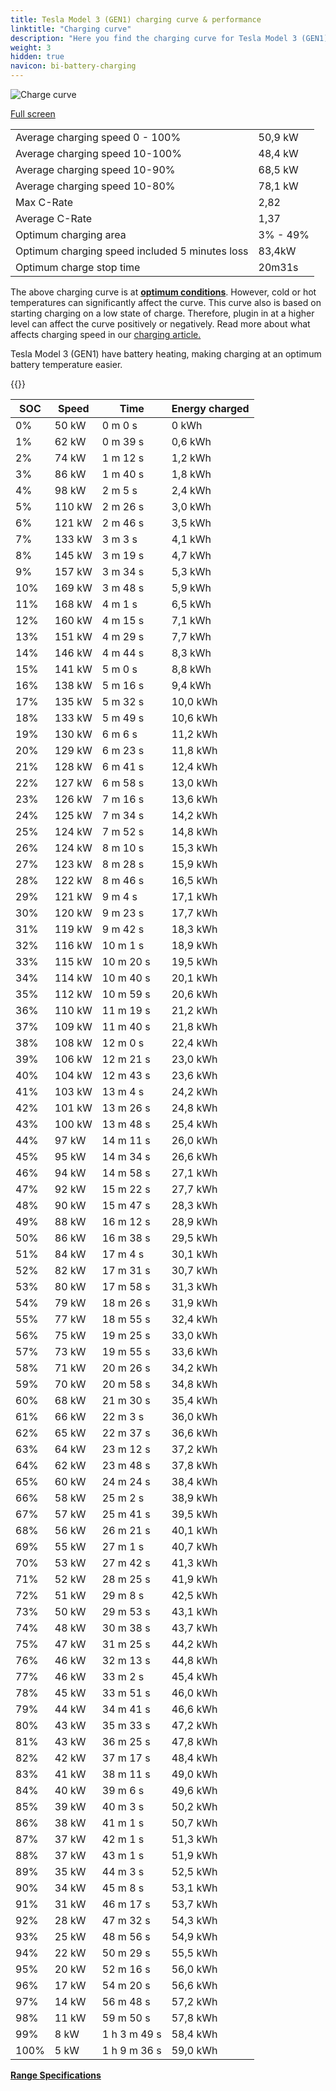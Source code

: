 ```yaml
---
title: Tesla Model 3 (GEN1) charging curve & performance
linktitle: "Charging curve"
description: "Here you find the charging curve for Tesla Model 3 (GEN1)."
weight: 3
hidden: true
navicon: bi-battery-charging
---
```

<!-- markdownlint-disable MD033 -->
<img src="../chargingcurve.svg" alt="Charge curve" class="img-fluid">

[Full screen](../chargingcurve.svg)


<table class="table table-striped border">
<tbody>
<tr>
<td>Average charging speed 0 - 100%</td><td>50,9 kW</td>
</tr>
<tr>
<td>Average charging speed 10-100%</td><td>48,4 kW</td>
</tr>
<tr>
<td>Average charging speed 10-90%</td><td>68,5 kW</td>
</tr>
<tr>
<td>Average charging speed 10-80%</td><td>78,1 kW</td>
</tr>
<tr>
<td>Max C-Rate</td><td>2,82</td>
</tr>
<tr>
<td>Average C-Rate</td><td>1,37</td>
</tr>
<tr>
<td>Optimum charging area</td><td>3% - 49%</td>
</tr>
<tr>
<td>Optimum charging speed included 5 minutes loss</td><td>83,4kW</td>
</tr>
<tr>
<td>Optimum charge stop time</td><td>20m31s</td>
</tr>
</tbody>
</table>


The above charging curve is at **[optimum conditions](../../../../../technology/battery/charging/#temperature)**. However, cold or hot temperatures can significantly affect the curve. This curve also is based on starting charging on a low state of charge. Therefore, plugin in at a higher level can affect the curve positively or negatively. Read more about what affects charging speed in our [charging article.](../../../../../technology/battery/charging/)


Tesla Model 3 (GEN1) have battery heating, making charging at an optimum battery temperature easier.


{{<evkxdisplayaddarticle />}}
<table class="table table-striped border">
<thead>
<tr><th>SOC</th><th>Speed</th><th>Time</th><th>Energy charged</th></tr>
</thead>
<tbody>
<tr>
<td>0%</td><td>50 kW</td><td> 0 m 0 s </td><td>0 kWh </td>
</tr>
<tr>
<td>1%</td><td>62 kW</td><td> 0 m 39 s </td><td>0,6 kWh </td>
</tr>
<tr>
<td>2%</td><td>74 kW</td><td> 1 m 12 s </td><td>1,2 kWh </td>
</tr>
<tr>
<td>3%</td><td>86 kW</td><td> 1 m 40 s </td><td>1,8 kWh </td>
</tr>
<tr>
<td>4%</td><td>98 kW</td><td> 2 m 5 s </td><td>2,4 kWh </td>
</tr>
<tr>
<td>5%</td><td>110 kW</td><td> 2 m 26 s </td><td>3,0 kWh </td>
</tr>
<tr>
<td>6%</td><td>121 kW</td><td> 2 m 46 s </td><td>3,5 kWh </td>
</tr>
<tr>
<td>7%</td><td>133 kW</td><td> 3 m 3 s </td><td>4,1 kWh </td>
</tr>
<tr>
<td>8%</td><td>145 kW</td><td> 3 m 19 s </td><td>4,7 kWh </td>
</tr>
<tr>
<td>9%</td><td>157 kW</td><td> 3 m 34 s </td><td>5,3 kWh </td>
</tr>
<tr>
<td>10%</td><td>169 kW</td><td> 3 m 48 s </td><td>5,9 kWh </td>
</tr>
<tr>
<td>11%</td><td>168 kW</td><td> 4 m 1 s </td><td>6,5 kWh </td>
</tr>
<tr>
<td>12%</td><td>160 kW</td><td> 4 m 15 s </td><td>7,1 kWh </td>
</tr>
<tr>
<td>13%</td><td>151 kW</td><td> 4 m 29 s </td><td>7,7 kWh </td>
</tr>
<tr>
<td>14%</td><td>146 kW</td><td> 4 m 44 s </td><td>8,3 kWh </td>
</tr>
<tr>
<td>15%</td><td>141 kW</td><td> 5 m 0 s </td><td>8,8 kWh </td>
</tr>
<tr>
<td>16%</td><td>138 kW</td><td> 5 m 16 s </td><td>9,4 kWh </td>
</tr>
<tr>
<td>17%</td><td>135 kW</td><td> 5 m 32 s </td><td>10,0 kWh </td>
</tr>
<tr>
<td>18%</td><td>133 kW</td><td> 5 m 49 s </td><td>10,6 kWh </td>
</tr>
<tr>
<td>19%</td><td>130 kW</td><td> 6 m 6 s </td><td>11,2 kWh </td>
</tr>
<tr>
<td>20%</td><td>129 kW</td><td> 6 m 23 s </td><td>11,8 kWh </td>
</tr>
<tr>
<td>21%</td><td>128 kW</td><td> 6 m 41 s </td><td>12,4 kWh </td>
</tr>
<tr>
<td>22%</td><td>127 kW</td><td> 6 m 58 s </td><td>13,0 kWh </td>
</tr>
<tr>
<td>23%</td><td>126 kW</td><td> 7 m 16 s </td><td>13,6 kWh </td>
</tr>
<tr>
<td>24%</td><td>125 kW</td><td> 7 m 34 s </td><td>14,2 kWh </td>
</tr>
<tr>
<td>25%</td><td>124 kW</td><td> 7 m 52 s </td><td>14,8 kWh </td>
</tr>
<tr>
<td>26%</td><td>124 kW</td><td> 8 m 10 s </td><td>15,3 kWh </td>
</tr>
<tr>
<td>27%</td><td>123 kW</td><td> 8 m 28 s </td><td>15,9 kWh </td>
</tr>
<tr>
<td>28%</td><td>122 kW</td><td> 8 m 46 s </td><td>16,5 kWh </td>
</tr>
<tr>
<td>29%</td><td>121 kW</td><td> 9 m 4 s </td><td>17,1 kWh </td>
</tr>
<tr>
<td>30%</td><td>120 kW</td><td> 9 m 23 s </td><td>17,7 kWh </td>
</tr>
<tr>
<td>31%</td><td>119 kW</td><td> 9 m 42 s </td><td>18,3 kWh </td>
</tr>
<tr>
<td>32%</td><td>116 kW</td><td> 10 m 1 s </td><td>18,9 kWh </td>
</tr>
<tr>
<td>33%</td><td>115 kW</td><td> 10 m 20 s </td><td>19,5 kWh </td>
</tr>
<tr>
<td>34%</td><td>114 kW</td><td> 10 m 40 s </td><td>20,1 kWh </td>
</tr>
<tr>
<td>35%</td><td>112 kW</td><td> 10 m 59 s </td><td>20,6 kWh </td>
</tr>
<tr>
<td>36%</td><td>110 kW</td><td> 11 m 19 s </td><td>21,2 kWh </td>
</tr>
<tr>
<td>37%</td><td>109 kW</td><td> 11 m 40 s </td><td>21,8 kWh </td>
</tr>
<tr>
<td>38%</td><td>108 kW</td><td> 12 m 0 s </td><td>22,4 kWh </td>
</tr>
<tr>
<td>39%</td><td>106 kW</td><td> 12 m 21 s </td><td>23,0 kWh </td>
</tr>
<tr>
<td>40%</td><td>104 kW</td><td> 12 m 43 s </td><td>23,6 kWh </td>
</tr>
<tr>
<td>41%</td><td>103 kW</td><td> 13 m 4 s </td><td>24,2 kWh </td>
</tr>
<tr>
<td>42%</td><td>101 kW</td><td> 13 m 26 s </td><td>24,8 kWh </td>
</tr>
<tr>
<td>43%</td><td>100 kW</td><td> 13 m 48 s </td><td>25,4 kWh </td>
</tr>
<tr>
<td>44%</td><td>97 kW</td><td> 14 m 11 s </td><td>26,0 kWh </td>
</tr>
<tr>
<td>45%</td><td>95 kW</td><td> 14 m 34 s </td><td>26,6 kWh </td>
</tr>
<tr>
<td>46%</td><td>94 kW</td><td> 14 m 58 s </td><td>27,1 kWh </td>
</tr>
<tr>
<td>47%</td><td>92 kW</td><td> 15 m 22 s </td><td>27,7 kWh </td>
</tr>
<tr>
<td>48%</td><td>90 kW</td><td> 15 m 47 s </td><td>28,3 kWh </td>
</tr>
<tr>
<td>49%</td><td>88 kW</td><td> 16 m 12 s </td><td>28,9 kWh </td>
</tr>
<tr>
<td>50%</td><td>86 kW</td><td> 16 m 38 s </td><td>29,5 kWh </td>
</tr>
<tr>
<td>51%</td><td>84 kW</td><td> 17 m 4 s </td><td>30,1 kWh </td>
</tr>
<tr>
<td>52%</td><td>82 kW</td><td> 17 m 31 s </td><td>30,7 kWh </td>
</tr>
<tr>
<td>53%</td><td>80 kW</td><td> 17 m 58 s </td><td>31,3 kWh </td>
</tr>
<tr>
<td>54%</td><td>79 kW</td><td> 18 m 26 s </td><td>31,9 kWh </td>
</tr>
<tr>
<td>55%</td><td>77 kW</td><td> 18 m 55 s </td><td>32,4 kWh </td>
</tr>
<tr>
<td>56%</td><td>75 kW</td><td> 19 m 25 s </td><td>33,0 kWh </td>
</tr>
<tr>
<td>57%</td><td>73 kW</td><td> 19 m 55 s </td><td>33,6 kWh </td>
</tr>
<tr>
<td>58%</td><td>71 kW</td><td> 20 m 26 s </td><td>34,2 kWh </td>
</tr>
<tr>
<td>59%</td><td>70 kW</td><td> 20 m 58 s </td><td>34,8 kWh </td>
</tr>
<tr>
<td>60%</td><td>68 kW</td><td> 21 m 30 s </td><td>35,4 kWh </td>
</tr>
<tr>
<td>61%</td><td>66 kW</td><td> 22 m 3 s </td><td>36,0 kWh </td>
</tr>
<tr>
<td>62%</td><td>65 kW</td><td> 22 m 37 s </td><td>36,6 kWh </td>
</tr>
<tr>
<td>63%</td><td>64 kW</td><td> 23 m 12 s </td><td>37,2 kWh </td>
</tr>
<tr>
<td>64%</td><td>62 kW</td><td> 23 m 48 s </td><td>37,8 kWh </td>
</tr>
<tr>
<td>65%</td><td>60 kW</td><td> 24 m 24 s </td><td>38,4 kWh </td>
</tr>
<tr>
<td>66%</td><td>58 kW</td><td> 25 m 2 s </td><td>38,9 kWh </td>
</tr>
<tr>
<td>67%</td><td>57 kW</td><td> 25 m 41 s </td><td>39,5 kWh </td>
</tr>
<tr>
<td>68%</td><td>56 kW</td><td> 26 m 21 s </td><td>40,1 kWh </td>
</tr>
<tr>
<td>69%</td><td>55 kW</td><td> 27 m 1 s </td><td>40,7 kWh </td>
</tr>
<tr>
<td>70%</td><td>53 kW</td><td> 27 m 42 s </td><td>41,3 kWh </td>
</tr>
<tr>
<td>71%</td><td>52 kW</td><td> 28 m 25 s </td><td>41,9 kWh </td>
</tr>
<tr>
<td>72%</td><td>51 kW</td><td> 29 m 8 s </td><td>42,5 kWh </td>
</tr>
<tr>
<td>73%</td><td>50 kW</td><td> 29 m 53 s </td><td>43,1 kWh </td>
</tr>
<tr>
<td>74%</td><td>48 kW</td><td> 30 m 38 s </td><td>43,7 kWh </td>
</tr>
<tr>
<td>75%</td><td>47 kW</td><td> 31 m 25 s </td><td>44,2 kWh </td>
</tr>
<tr>
<td>76%</td><td>46 kW</td><td> 32 m 13 s </td><td>44,8 kWh </td>
</tr>
<tr>
<td>77%</td><td>46 kW</td><td> 33 m 2 s </td><td>45,4 kWh </td>
</tr>
<tr>
<td>78%</td><td>45 kW</td><td> 33 m 51 s </td><td>46,0 kWh </td>
</tr>
<tr>
<td>79%</td><td>44 kW</td><td> 34 m 41 s </td><td>46,6 kWh </td>
</tr>
<tr>
<td>80%</td><td>43 kW</td><td> 35 m 33 s </td><td>47,2 kWh </td>
</tr>
<tr>
<td>81%</td><td>43 kW</td><td> 36 m 25 s </td><td>47,8 kWh </td>
</tr>
<tr>
<td>82%</td><td>42 kW</td><td> 37 m 17 s </td><td>48,4 kWh </td>
</tr>
<tr>
<td>83%</td><td>41 kW</td><td> 38 m 11 s </td><td>49,0 kWh </td>
</tr>
<tr>
<td>84%</td><td>40 kW</td><td> 39 m 6 s </td><td>49,6 kWh </td>
</tr>
<tr>
<td>85%</td><td>39 kW</td><td> 40 m 3 s </td><td>50,2 kWh </td>
</tr>
<tr>
<td>86%</td><td>38 kW</td><td> 41 m 1 s </td><td>50,7 kWh </td>
</tr>
<tr>
<td>87%</td><td>37 kW</td><td> 42 m 1 s </td><td>51,3 kWh </td>
</tr>
<tr>
<td>88%</td><td>37 kW</td><td> 43 m 1 s </td><td>51,9 kWh </td>
</tr>
<tr>
<td>89%</td><td>35 kW</td><td> 44 m 3 s </td><td>52,5 kWh </td>
</tr>
<tr>
<td>90%</td><td>34 kW</td><td> 45 m 8 s </td><td>53,1 kWh </td>
</tr>
<tr>
<td>91%</td><td>31 kW</td><td> 46 m 17 s </td><td>53,7 kWh </td>
</tr>
<tr>
<td>92%</td><td>28 kW</td><td> 47 m 32 s </td><td>54,3 kWh </td>
</tr>
<tr>
<td>93%</td><td>25 kW</td><td> 48 m 56 s </td><td>54,9 kWh </td>
</tr>
<tr>
<td>94%</td><td>22 kW</td><td> 50 m 29 s </td><td>55,5 kWh </td>
</tr>
<tr>
<td>95%</td><td>20 kW</td><td> 52 m 16 s </td><td>56,0 kWh </td>
</tr>
<tr>
<td>96%</td><td>17 kW</td><td> 54 m 20 s </td><td>56,6 kWh </td>
</tr>
<tr>
<td>97%</td><td>14 kW</td><td> 56 m 48 s </td><td>57,2 kWh </td>
</tr>
<tr>
<td>98%</td><td>11 kW</td><td> 59 m 50 s </td><td>57,8 kWh </td>
</tr>
<tr>
<td>99%</td><td>8 kW</td><td>1 h 3 m 49 s </td><td>58,4 kWh </td>
</tr>
<tr>
<td>100%</td><td>5 kW</td><td>1 h 9 m 36 s </td><td>59,0 kWh </td>
</tr>
</tbody>
</table>

<div class="mt-3 mb-3">
<a href="../rangeandconsumption/" class="text-decoration-none text-black">
<strong><i class="bi-arrow-left"></i> Range </strong>
</a>
<a href="../specifications/" class="text-decoration-none text-black float-end">
<strong>Specifications <i class="bi-arrow-right"></i></strong>
</a>
</div>
